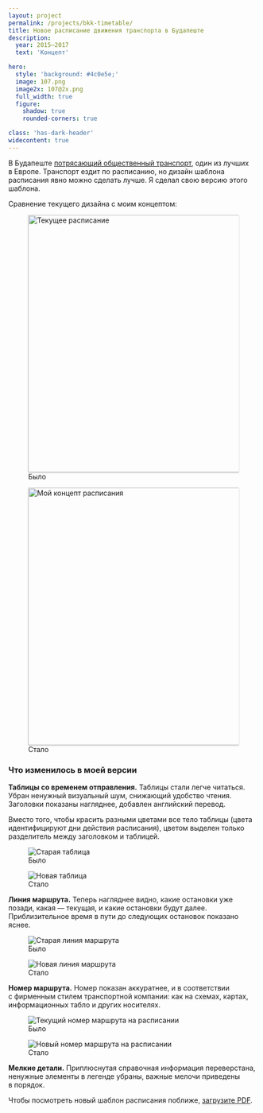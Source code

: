 ```yaml
---
layout: project
permalink: /projects/bkk-timetable/
title: Новое расписание движения транспорта в Будапеште
description:
  year: 2015–2017
  text: 'Концепт'

hero:
  style: 'background: #4c0e5e;'
  image: 107.png
  image2x: 107@2x.png
  full_width: true
  figure:
    shadow: true
    rounded-corners: true

class: 'has-dark-header'
widecontent: true
---
```


<p class="lead">В Будапеште <a href="/blog/transport-in-budapest/">потрясающий общественный транспорт</a>, один из лучших в Европе. Транспорт ездит по расписанию, но дизайн шаблона расписания явно можно сделать лучше. Я сделал свою версию этого шаблона.</p>

Сравнение текущего дизайна с моим концептом:

<!-- <figure>
  <img src="/i/projects/bkk-timetable/before.png" style="box-shadow: 0 1px 3px #ccc;" alt="Текущее расписание">
</figure> -->

<div class="two-columns">
  <figure class="two-columns__item">
    <img src="/i/projects/bkk-timetable/before_small.jpg" srcset="/i/projects/bkk-timetable/before_small@2x.jpg 2x" style="box-shadow: 0 1px 3px #ccc; width: 518px; height: auto;" alt="Текущее расписание">
    <figcaption>
      Было
    </figcaption>
  </figure>

  <figure class="two-columns__item">
    <img src="/i/projects/bkk-timetable/107_small.png" srcset="/i/projects/bkk-timetable/107_small@2x.png 2x" style="box-shadow: 0 1px 3px #ccc; width: 518px; height: auto;" alt="Мой концепт расписания">
    <figcaption>
      Стало
    </figcaption>
  </figure>
</div>

### Что изменилось в моей версии

**Таблицы со временем отправления.** Таблицы стали легче читаться. Убран ненужный визуальный шум, снижающий удобство чтения. Заголовки показаны нагляднее, добавлен английский перевод.

Вместо того, чтобы красить разными цветами все тело таблицы (цвета идентифицируют дни действия расписания), цветом выделен только разделитель между заголовком и таблицей.

<div class="two-columns not-that-wide">
  <figure class="two-columns__item">
    <img src="/i/projects/bkk-timetable/table-before.jpg" style="border-radius: 0;" alt="Старая таблица">
    <figcaption>
      Было
    </figcaption>
  </figure>

  <figure class="two-columns__item">
    <img src="/i/projects/bkk-timetable/table-after.png" alt="Новая таблица">
    <figcaption>
      Стало
    </figcaption>
  </figure>
</div>

**Линия маршрута.** Теперь нагляднее видно, какие остановки уже позади, какая — текущая, и какие остановки будут далее. Приблизительное время в пути до следующих остановок показано яснее.

<!-- Также, несмотря на то, что названия остановок все еще показаны по диагонали, читать их стало легче. -->

<div class="two-columns not-that-wide">
  <figure class="two-columns__item">
    <img src="/i/projects/bkk-timetable/route-before.png" alt="Старая линия маршрута">
    <figcaption>
      Было
    </figcaption>
  </figure>

  <figure class="two-columns__item">
    <img src="/i/projects/bkk-timetable/route-after.png" alt="Новая линия маршрута">
    <figcaption>
      Стало
    </figcaption>
  </figure>
</div>

**Номер маршрута.** Номер показан аккуратнее, и в соответствии с фирменным стилем транспортной компании: как на схемах, картах, информационных табло и других носителях.

<div class="two-columns not-that-wide">
  <figure class="two-columns__item">
    <img src="/i/projects/bkk-timetable/number-before.png" alt="Текущий номер маршрута на расписании">
    <figcaption>
      Было
    </figcaption>
  </figure>

  <figure class="two-columns__item">
    <img src="/i/projects/bkk-timetable/number-after.png" alt="Новый номер маршрута на расписании">
    <figcaption>
      Стало
    </figcaption>
  </figure>
</div>

<!-- Логотип? -->

**Мелкие детали.** Приплюснутая справочная информация переверстана, ненужные элементы в легенде убраны, важные мелочи приведены в порядок.

<!-- <figure>
  <img src="/i/projects/bkk-timetable/poor-footer.png">
</figure> -->

<!-- Бонус-трек: **Логотип.** Исправлены некрасивые скругления логотипа, изменен шрифт.

<div class="two-columns not-that-wide">
  <figure class="two-columns__item">
    <img src="/i/projects/bkk-timetable/logo-before.png" alt="Текущий логотип BKK">
    <figcaption>
      Было
    </figcaption>
  </figure>

  <figure class="two-columns__item">
    <img src="/i/projects/bkk-timetable/logo-after.png" alt="Концепт обновления логотипа BKK">
    <figcaption>
      Стало
    </figcaption>
  </figure>
</div> -->

<!-- * * * -->

Чтобы посмотреть новый шаблон расписания поближе, <a href="/i/projects/bkk-timetable/107.pdf">загрузите PDF</a>.
